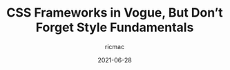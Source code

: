 ---
author: ricmac
date: 2021-06-28
permalink: false
publisher: thenewstack
tags:
  - css
  - frameworks
  - quality
target_url: https://thenewstack.io/css-frameworks-in-vogue-but-dont-forget-style-fundamentals/
title: CSS Frameworks in Vogue, But Don’t Forget Style Fundamentals
---
